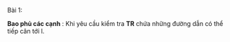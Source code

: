 Bài 1:

**Bao phủ các cạnh** : Khi yêu cầu kiểm tra **TR** chứa những đường dẫn có thể tiếp cân tới l.